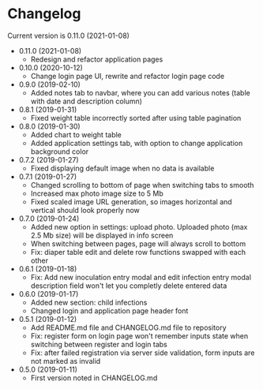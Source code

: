 # Changelog

Current version is 0.11.0 (2021-01-08)

- 0.11.0 (2021-01-08)
  - Redesign and refactor application pages
- 0.10.0 (2020-10-12)
  - Change login page UI, rewrite and refactor login page code
- 0.9.0 (2019-02-10)
  - Added notes tab to navbar, where you can add various notes (table with date and description column)
- 0.8.1 (2019-01-31)
  - Fixed weight table incorrectly sorted after using table pagination
- 0.8.0 (2019-01-30)
  - Added chart to weight table
  - Added application settings tab, with option to change application background color
- 0.7.2 (2019-01-27)
  - Fixed displaying default image when no data is available
- 0.7.1 (2019-01-27)
  - Changed scrolling to bottom of page when switching tabs to smooth
  - Increased max photo image size to 5 Mb
  - Fixed scaled image URL generation, so images horizontal and vertical should look properly now
- 0.7.0 (2019-01-24)
  - Added new option in settings: upload photo. Uploaded photo (max 2.5 Mb size) will be displayed in info screen
  - When switching between pages, page will always scroll to bottom
  - Fix: diaper table edit and delete row functions swapped with each other
- 0.6.1 (2019-01-18)
  - Fix: Add new inoculation entry modal and edit infection entry modal description field won't let you completly delete
    entered data
- 0.6.0 (2019-01-17)
  - Added new section: child infections
  - Changed login and application page header font
- 0.5.1 (2019-01-12)
  - Add README.md file and CHANGELOG.md file to repository
  - Fix: register form on login page won't remember inputs state when switching between register and login tabs
  - Fix: after failed registration via server side validation, form inputs are not marked as invalid
- 0.5.0 (2019-01-11)
  - First version noted in CHANGELOG.md
